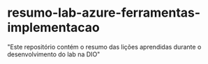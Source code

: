 # resumo-lab-azure-ferramentas-implementacao
"Este repositório contém o resumo das lições aprendidas durante o desenvolvimento do lab na DIO"
